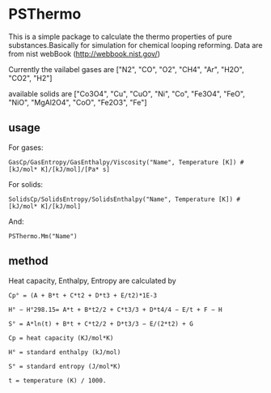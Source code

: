 # PSThermo
This is a simple package to calculate the thermo properties of pure substances.Basically for simulation for chemical looping reforming.
Data are from nist webBook (http://webbook.nist.gov/)

Currently the vailabel gases are ["N2", "CO", "O2", "CH4", "Ar", "H2O", "CO2", "H2"]

available solids are ["Co3O4", "Cu", "CuO", "Ni", "Co", "Fe3O4", "FeO", "NiO", "MgAl2O4", "CoO", "Fe2O3", "Fe"]

## usage
For gases: 

    GasCp/GasEntropy/GasEnthalpy/Viscosity("Name", Temperature [K]) # [kJ/mol* K]/[kJ/mol]/[Pa* s]
    
For solids: 

    SolidsCp/SolidsEntropy/SolidsEnthalpy("Name", Temperature [K]) # [kJ/mol* K]/[kJ/mol]
    
And: 

    PSThermo.Mm("Name")

## method

Heat capacity, Enthalpy, Entropy are calculated by

    Cp° = (A + B*t + C*t2 + D*t3 + E/t2)*1E-3

    H° − H°298.15= A*t + B*t2/2 + C*t3/3 + D*t4/4 − E/t + F − H

    S° = A*ln(t) + B*t + C*t2/2 + D*t3/3 − E/(2*t2) + G

    Cp = heat capacity (KJ/mol*K)

    H° = standard enthalpy (kJ/mol)

    S° = standard entropy (J/mol*K)

    t = temperature (K) / 1000.


